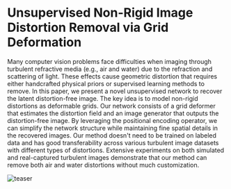 # Unsupervised Non-Rigid Image Distortion Removal via Grid Deformation

Many computer vision problems face difficulties when imaging through turbulent refractive media (e.g., air and water) due to the refraction and scattering of light. These effects cause geometric distortion that requires either handcrafted physical priors or supervised learning methods to remove. In this paper, we present a novel unsupervised network to recover the latent distortion-free image. The key idea is to model non-rigid distortions as deformable grids. Our network consists of a grid deformer that estimates the distortion field and an image generator that outputs the distortion-free image. By leveraging the positional encoding operator, we can simplify the network structure while maintaining fine spatial details in the recovered images. Our method doesn't need to be trained on labeled data and has good transferability across various turbulent image datasets with different types of distortions. Extensive experiments on both simulated and real-captured turbulent images demonstrate that our method can remove both air and water distortions without much customization. 

![teaser](https://user-images.githubusercontent.com/22784070/129606461-13390c92-9e59-4f0f-8fad-e2111e7ada24.png)
